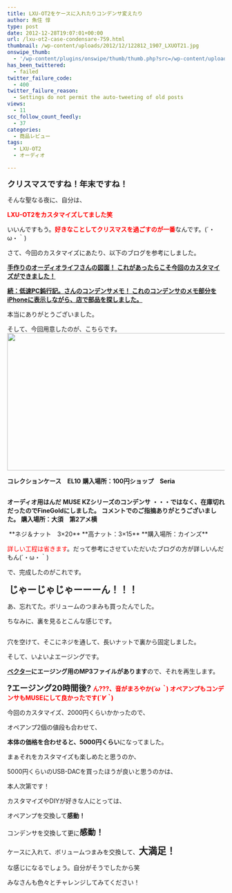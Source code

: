 ```yaml
---
title: LXU-OT2をケースに入れたりコンデンサ変えたり
author: 魚住 惇
type: post
date: 2012-12-28T19:07:01+00:00
url: /lxu-ot2-case-condensare-759.html
thumbnail: /wp-content/uploads/2012/12/122812_1907_LXUOT21.jpg
onswipe_thumb:
  - '/wp-content/plugins/onswipe/thumb/thumb.php?src=/wp-content/uploads/2012/12/122812_1907_LXUOT25.jpg&amp;w=600&amp;h=800&amp;zc=1&amp;q=75&amp;f=0'
has_been_twittered:
  - failed
twitter_failure_code:
  - 400
twitter_failure_reason:
  - Settings do not permit the auto-tweeting of old posts
views:
  - 11
scc_follow_count_feedly:
  - 37
categories:
  - 商品レビュー
tags:
  - LXU-OT2
  - オーディオ

---
```

<span style="font-size: 14pt;"><b>クリスマスですね！年末ですね！ </b></span>

そんな聖なる夜に、自分は、

<!--more-->

<span style="color: red;"><b>LXU-OT2をカスタマイズしてました笑 </b></span>

いいんですもう。<span style="color: red;"><b>好きなことしてクリスマスを過ごすのが一番</b></span>なんです。(´・ω・｀)

さて、今回のカスタマイズにあたり、以下のブログを参考にしました。

[**手作りのオーディオライフ**][1]<span style="text-decoration: underline;"><b>さんの図面！ </b></span> <span style="text-decoration: underline;"><b>これがあったらこそ今回のカスタマイズができました！ </b></span>

[**続：低速PC鈍行記。**][2]<span style="text-decoration: underline;"><b>さんのコンデンサメモ！ </b></span> <span style="text-decoration: underline;"><b>これのコンデンサのメモ部分をiPhoneに表示しながら、店で部品を探しました。 </b></span>

本当にありがとうございました。

そして、今回用意したのが、こちらです。  
<img decoding="async" loading="lazy" alt="" src="/wp-content/uploads/2012/12/122812_1907_LXUOT21.jpg" width="569" height="317" /> 

**コレクションケース　EL10** **購入場所：100円ショップ　Seria** 

<img decoding="async" alt="" src="/wp-content/uploads/2012/12/122812_1907_LXUOT22.jpg" /> 

**オーディオ用はんだ** **MUSE KZシリーズのコンデンサ** **・・・ではなく、在庫切れだったのでFineGoldにしました。** **コメントでのご指摘ありがとうございました。** **購入場所：大須　第2アメ横** 

<img decoding="async" alt="" src="/wp-content/uploads/2012/12/122812_1907_LXUOT23.jpg" />  
**ネジ＆ナット　3&#215;20** **高ナット：3&#215;15** **購入場所：カインズ** 

<span style="color: red;">詳しい工程は省きます</span>。だって参考にさせていただいたブログの方が詳しいんだもん(´・ω・｀)

で、完成したのがこれです。

<img decoding="async" alt="" src="/wp-content/uploads/2012/12/122812_1907_LXUOT24.jpg" />  
<span style="font-size: 16pt;"><b>じゃーじゃじゃーーーん！！！ </b></span>

あ、忘れてた。ボリュームのつまみも買ったんでした。

ちなみに、裏を見るとこんな感じです。

<img decoding="async" alt="" src="/wp-content/uploads/2012/12/122812_1907_LXUOT25.jpg" /> 

穴を空けて、そこにネジを通して、長いナットで裏から固定しました。

そして、いよいよエージングです。

[**ベクター**][3]**にエージング用のMP3ファイルがあります**ので、それを再生します。

<span style="font-size: 14pt;"><b>?エージング20時間後? </b></span> <span style="color: red;"><b>ん???、音がまろやか(*´ω｀*) </b></span> <span style="color: red;"><b>オペアンプもコンデンサもMUSEにして良かったです(*´∀｀*) </b></span>

今回のカスタマイズ、2000円くらいかかったので、

オペアンプ2個の値段も合わせて、

**本体の価格を合わせると、5000円くらい**になってました。

まぁそれをカスタマイズも楽しめたと思うのか、

5000円くらいのUSB-DACを買ったほうが良いと思うのかは、

本人次第です！

カスタマイズやDIYが好きな人にとっては、

オペアンプを交換して**感動！**

コンデンサを交換して更に<span style="font-size: 14pt;"><b>感動！</b></span>

ケースに入れて、ボリュームつまみを交換して、<span style="font-size: 16pt;"><b>大満足！</b></span>

な感じになるでしょう。自分がそうでしたから笑

みなさんも色々とチャレンジしてみてください！

 [1]: http://audiolife.sblo.jp/article/60983536.html
 [2]: http://row-thermit.blogspot.jp/2012/12/1lxu-ot2.html
 [3]: http://www.vector.co.jp/soft/data/art/se415019.html